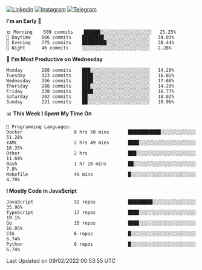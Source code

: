 [![Linkedin](https://img.shields.io/badge/-Archie-blue?style=flat-square&labelColor=gray&logo=Linkedin&logoColor=white&link=https://www.linkedin.com/in/archisdi)](https://www.linkedin.com/in/archisdi)
[![Instagram](https://img.shields.io/badge/-@archisdi-orange?style=flat-square&labelColor=gray&logo=Instagram&logoColor=white&link=https://www.instagram.com/archisdi)](https://www.instagram.com/archisdi)
[![Telegram](https://img.shields.io/badge/-aai-informational?style=flat-square&labelColor=gray&logo=telegram&logoColor=white&link=https://t.me/archisdi)](https://t.me/archisdi)

<!--START_SECTION:waka-->
**I'm an Early 🐤** 

```text
🌞 Morning    509 commits    ██████░░░░░░░░░░░░░░░░░░░   25.25% 
🌆 Daytime    686 commits    ████████░░░░░░░░░░░░░░░░░   34.03% 
🌃 Evening    775 commits    █████████░░░░░░░░░░░░░░░░   38.44% 
🌙 Night      46 commits     ░░░░░░░░░░░░░░░░░░░░░░░░░   2.28%

```
📅 **I'm Most Productive on Wednesday** 

```text
Monday       288 commits    ███░░░░░░░░░░░░░░░░░░░░░░   14.29% 
Tuesday      323 commits    ████░░░░░░░░░░░░░░░░░░░░░   16.02% 
Wednesday    356 commits    ████░░░░░░░░░░░░░░░░░░░░░   17.66% 
Thursday     288 commits    ███░░░░░░░░░░░░░░░░░░░░░░   14.29% 
Friday       338 commits    ████░░░░░░░░░░░░░░░░░░░░░   16.77% 
Saturday     202 commits    ██░░░░░░░░░░░░░░░░░░░░░░░   10.02% 
Sunday       221 commits    ██░░░░░░░░░░░░░░░░░░░░░░░   10.96%

```


📊 **This Week I Spent My Time On** 

```text
💬 Programming Languages: 
Docker                   8 hrs 50 mins       ████████████░░░░░░░░░░░░░   51.28% 
YAML                     2 hrs 49 mins       ████░░░░░░░░░░░░░░░░░░░░░   16.35% 
Other                    2 hrs               ███░░░░░░░░░░░░░░░░░░░░░░   11.68% 
Bash                     1 hr 20 mins        ██░░░░░░░░░░░░░░░░░░░░░░░   7.8% 
Makefile                 49 mins             █░░░░░░░░░░░░░░░░░░░░░░░░   4.78%

```

**I Mostly Code in JavaScript** 

```text
JavaScript               32 repos            █████████░░░░░░░░░░░░░░░░   35.96% 
TypeScript               17 repos            ████░░░░░░░░░░░░░░░░░░░░░   19.1% 
Go                       15 repos            ████░░░░░░░░░░░░░░░░░░░░░   16.85% 
CSS                      6 repos             █░░░░░░░░░░░░░░░░░░░░░░░░   6.74% 
Python                   6 repos             █░░░░░░░░░░░░░░░░░░░░░░░░   6.74%

```



 Last Updated on 09/02/2022 00:53:55 UTC
<!--END_SECTION:waka-->